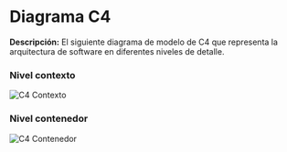 # Diagrama C4
**Descripción:**
El siguiente diagrama de modelo de C4 que representa la arquitectura de software en diferentes niveles de detalle.

### Nivel contexto
![C4 Contexto](../../assets/images/diagramas_c4/c4_may/c4_may_1.jpg)

### Nivel contenedor
![C4 Contenedor](../../assets/images/diagramas_c4/c4_may/c4_may_1.jpg)
